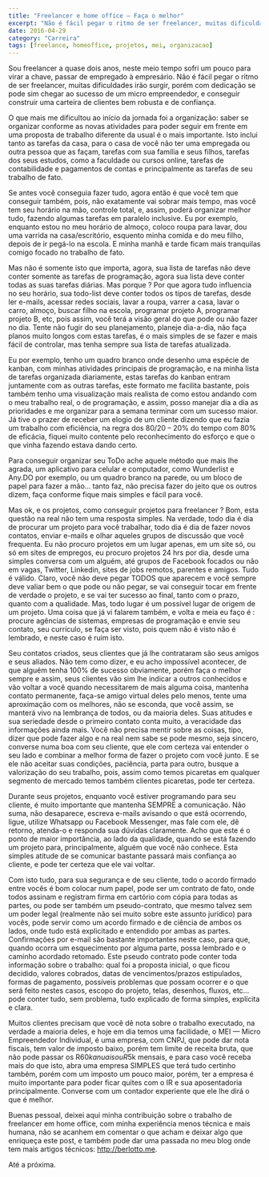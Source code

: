 ```yaml
---
title: "Freelancer e home office — Faça o melhor"
excerpt: "Não é fácil pegar o ritmo de ser freelancer, muitas dificuldades irão surgir, porém com dedicação se pode sim chegar ao sucesso de um micro empreendedor"
date: 2016-04-29
category: "Carreira"
tags: [freelance, homeoffice, projetos, mei, organizacao]
---
```


Sou freelancer a quase dois anos, neste meio tempo sofri um pouco para virar a chave, passar de empregado à empresário. Não é fácil pegar o ritmo de ser freelancer, muitas dificuldades irão surgir, porém com dedicação se pode sim chegar ao sucesso de um micro empreendedor, e conseguir construir uma carteira de clientes bem robusta e de confiança.

O que mais me dificultou ao início da jornada foi a organização: saber se organizar conforme as novas atividades para poder seguir em frente em uma proposta de trabalho diferente da usual é o mais importante. Isto inclui tanto as tarefas da casa, para o casa de você não ter uma empregada ou outra pessoa que as façam, tarefas com sua família e seus filhos, tarefas dos seus estudos, como a faculdade ou cursos online, tarefas de contabilidade e pagamentos de contas e principalmente as tarefas de seu trabalho de fato.

Se antes você conseguia fazer tudo, agora então é que você tem que conseguir também, pois, não exatamente vai sobrar mais tempo, mas você tem seu horário na mão, controle total, e, assim, poderá organizar melhor tudo, fazendo algumas tarefas em paralelo inclusive. Eu por exemplo, enquanto estou no meu horário de almoço, coloco roupa para lavar, dou uma varrida na casa/escritório, esquento minha comida e do meu filho, depois de ir pegá-lo na escola. E minha manhã e tarde ficam mais tranquilas comigo focado no trabalho de fato.

Mas não é somente isto que importa, agora, sua lista de tarefas não deve conter somente as tarefas de programação, agora sua lista deve conter todas as suas tarefas diárias. Mas porque ? Por que agora tudo influencia no seu horário, sua todo-list deve conter todos os tipos de tarefas, desde ler e-mails, acessar redes sociais, lavar a roupa, varrer a casa, lavar o carro, almoço, buscar filho na escola, programar projeto A, programar projeto B, etc, pois assim, você terá a visão geral do que pode ou não fazer no dia. Tente não fugir do seu planejamento, planeje dia-a-dia, não faça planos muito longos com estas tarefas, é o mais simples de se fazer e mais fácil de controlar, mas tenha sempre sua lista de tarefas atualizada.

Eu por exemplo, tenho um quadro branco onde desenho uma espécie de kanban, com minhas atividades principais de programação, e na minha lista de tarefas organizada diariamente, estas tarefas do kanban entram juntamente com as outras tarefas, este formato me facilita bastante, pois também tenho uma visualização mais realista de como estou andando com o meu trabalho real, o de programação, e assim, posso manejar dia a dia as prioridades e me organizar para a semana terminar com um sucesso maior. Já tive o prazer de receber um elogio de um cliente dizendo que eu fazia um trabalho com eficiência, na regra dos 80/20 – 20% do tempo com 80% de eficácia, fiquei muito contente pelo reconhecimento do esforço e que o que vinha fazendo estava dando certo.

Para conseguir organizar seu ToDo ache aquele método que mais lhe agrada, um aplicativo para celular e computador, como Wunderlist e Any.DO por exemplo, ou um quadro branco na parede, ou um bloco de papel para fazer a mão… tanto faz, não precisa fazer do jeito que os outros dizem, faça conforme fique mais simples e fácil para você.

Mas ok, e os projetos, como conseguir projetos para freelancer ? Bom, esta questão na real não tem uma resposta simples. Na verdade, todo dia é dia de procurar um projeto para você trabalhar, todo dia é dia de fazer novos contatos, enviar e-mails e olhar aqueles grupos de discussão que você frequenta. Eu não procuro projetos em um lugar apenas, em um site só, ou só em sites de empregos, eu procuro projetos 24 hrs por dia, desde uma simples conversa com um alguém, até grupos de Facebook focados ou não em vagas, Twitter, Linkedin, sites de jobs remotos, parentes e amigos. Tudo é válido. Claro, você não deve pegar TODOS que aparecem e você sempre deve valiar bem o que pode ou não pegar, se vai conseguir tocar em frente de verdade o projeto, e se vai ter sucesso ao final, tanto com o prazo, quanto com a qualidade. Mas, todo lugar é um possível lugar de origem de um projeto. Uma coisa que já vi falarem também, e volta e meia eu faço é : procure agências de sistemas, empresas de programação e envie seu contato, seu currículo, se faça ser visto, pois quem não é visto não é lembrado, e neste caso é ruim isto.

Seu contatos criados, seus clientes que já lhe contrataram são seus amigos e seus aliados. Não tem como dizer, e eu acho impossível acontecer, de que alguém tenha 100% de sucesso obviamente, porém faça o melhor sempre e assim, seus clientes vão sim lhe indicar a outros conhecidos e vão voltar a você quando necessitarem de mais alguma coisa, mantenha contato permanente, faça-se amigo virtual deles pelo menos, tente uma aproximação com os melhores, não se esconda, que você assim, se manterá vivo na lembrança de todos, ou da maioria deles. Suas atitudes e sua seriedade desde o primeiro contato conta muito, a veracidade das informações ainda mais. Você não precisa mentir sobre as coisas, tipo, dizer que pode fazer algo e na real nem sabe se pode mesmo, seja sincero, converse numa boa com seu cliente, que ele com certeza vai entender o seu lado e combinar a melhor forma de fazer o projeto com você junto. E se ele não aceitar suas condições, paciência, parta para outro, busque a valorização do seu trabalho, pois, assim como temos picaretas em qualquer segmento de mercado temos também clientes picaretas, pode ter certeza.

Durante seus projetos, enquanto você estiver programando para seu cliente, é muito importante que mantenha SEMPRE a comunicação. Não suma, não desaparece, escreva e-mails avisando o que está ocorrendo, ligue, utilize Whatsapp ou Facebook Messenger, mas fale com ele, dê retorno, atenda-o e responda sua dúvidas claramente. Acho que este é o ponto de maior importância, ao lado da qualidade, quando se está fazendo um projeto para, principalmente, alguém que você não conhece. Esta simples atitude de se comunicar bastante passará mais confiança ao cliente, e pode ter certeza que ele vai voltar.

Com isto tudo, para sua segurança e de seu cliente, todo o acordo firmado entre vocês é bom colocar num papel, pode ser um contrato de fato, onde todos assinam e registram firma em cartório com cópia para todas as partes, ou pode ser também um pseudo-contrato, que mesmo talvez sem um poder legal (realmente não sei muito sobre este assunto jurídico) para vocês, pode servir como um acordo firmado e de ciência de ambos os lados, onde tudo está explicitado e entendido por ambas as partes. Confirmações por e-mail são bastante importantes neste caso, para que, quando ocorra um esquecimento por alguma parte, possa lembrado e o caminho acordado retomado. Este pseudo contrato pode conter toda informação sobre o trabalho: qual foi a proposta inicial, o que ficou decidido, valores cobrados, datas de vencimentos/prazos estipulados, formas de pagamento, possíveis problemas que possam ocorrer e o que será feito nestes casos, escopo do projeto, telas, desenhos, fluxos, etc… pode conter tudo, sem problema, tudo explicado de forma simples, explícita e clara.

Muitos clientes precisam que você dê nota sobre o trabalho executado, na verdade a maioria deles, e hoje em dia temos uma facilidade, o MEI — Micro Empreendedor Individual, é uma empresa, com CNPJ, que pode dar nota fiscais, tem valor de imposto baixo, porém tem limite de receita bruta, que não pode passar os R$60k anuais ou R$5k mensais, e para caso você receba mais do que isto, abra uma empresa SIMPLES que terá tudo certinho também, porém com um imposto um pouco maior, porém, ter a empresa é muito importante para poder ficar quites com o IR e sua aposentadoria principalmente. Converse com um contador experiente que ele lhe dirá o que é melhor.

Buenas pessoal, deixei aqui minha contribuição sobre o trabalho de freelancer em home office, com minha experiência menos técnica e mais humana, não se acanhem em comentar o que acham e deixar algo que enriqueça este post, e também pode dar uma passada no meu blog onde tem mais artigos técnicos: http://berlotto.me.

Até a próxima.

